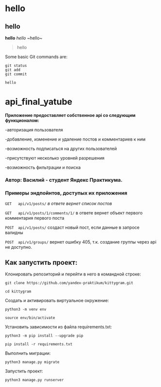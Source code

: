 # hello
## hello
**hello**
*hello*
~hello~
>hello

Some basic Git commands are:
```
git status
git add
git commit
```
`hello`
# api_final_yatube

**Приложение предоставляет собственное api со следующим функционалом:**

-авторизация пользователя

-добавление, изменение и удаление постов и комментариев к ним

-возможность подписаться на других пользователей

-присутствуют несколько уровней разрешения

-возможность фильтрации и поиска


### Автор: Василий - студент Яндекс Практикума.

### Примеры эндпойнтов, доступых их приложения

`GET   api/v1/posts/`   *в ответе вернет список постов*

`GET   api/v1/posts/1/comments/1/`    в ответе вернет объект первого 
комментария первого поста

`POST  api/v1/posts/`  создаст новый пост, если данные в запросе валидны

`POST  api/v1/groups/`  вернет ошибку 405, т.к. создание группы через api не доступно.

## Как запустить проект:
Клонировать репозиторий и перейти в него в командной строке:

`git clone https://github.com/yandex-praktikum/kittygram.git`

`cd kittygram`

Cоздать и активировать виртуальное окружение:

`python3 -m venv env`

`source env/bin/activate`

Установить зависимости из файла requirements.txt:

`python3 -m pip install --upgrade pip`

`pip install -r requirements.txt`

Выполнить миграции:

`python3 manage.py migrate`

Запустить проект:

`python3 manage.py runserver`
